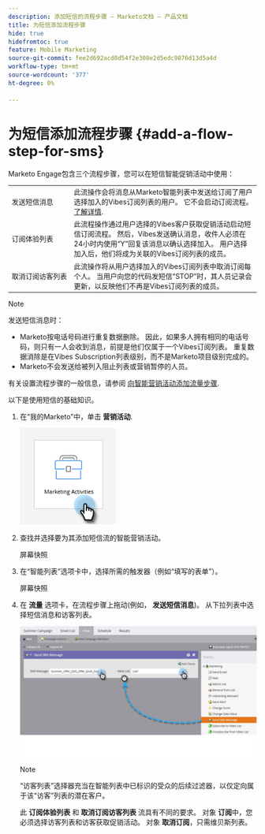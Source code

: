 ```yaml
---
description: 添加短信的流程步骤 — Marketo文档 — 产品文档
title: 为短信添加流程步骤
hide: true
hidefromtoc: true
feature: Mobile Marketing
source-git-commit: fee2d692acd8d54f2e308e2d5edc9876d13d5a4d
workflow-type: tm+mt
source-wordcount: '377'
ht-degree: 0%

---
```


# 为短信添加流程步骤 {#add-a-flow-step-for-sms}

Marketo Engage包含三个流程步骤，您可以在短信智能促销活动中使用：

<table>
<tbody>
  <tr>
    <td style="width:25%">发送短信消息</td>
    <td>此流操作会将消息从Marketo智能列表中发送给订阅了用户选择加入的Vibes订阅列表的用户。 它不会启动订阅流程。 <a href="/help/marketo/product-docs/mobile-marketing/vibes-sms-messages/send-a-vibes-sms-message.md">了解详情</a>.</td>
  </tr>

<tr>
    <td style="width:25%">订阅体验列表</td>
    <td>此流程操作通过用户选择的Vibes客户获取促销活动启动短信订阅流程。 然后，Vibes发送确认消息，收件人必须在24小时内使用“Y”回复该消息以确认选择加入。 用户选择加入后，他们将成为关联的Vibes订阅列表的成员。</td>
  </tr>
  <tr>
    <td style="width:25%">取消订阅访客列表</td>
    <td>此流操作将从用户选择加入的Vibes订阅列表中取消订阅每个人。 当用户向您的代码发短信“STOP”时，其人员记录会更新，以反映他们不再是Vibes订阅列表的成员。</td>
  </tr>
  </tbody>
</table>

>[!NOTE]
>
>发送短信消息时：
>
>* Marketo按电话号码进行重复数据删除。 因此，如果多人拥有相同的电话号码，则只有一人会收到消息，前提是他们仅属于一个Vibes订阅列表。 重复数据消除是在Vibes Subscription列表级别，而不是Marketo项目级别完成的。
>* Marketo不会发送给被列入阻止列表或营销暂停的人员。

有关设置流程步骤的一般信息，请参阅 [向智能营销活动添加流量步骤](/help/marketo/product-docs/core-marketo-concepts/smart-campaigns/flow-actions/add-a-flow-step-to-a-smart-campaign.md).

以下是使用短信的基础知识。

1. 在“我的Marketo”中，单击 **营销活动**.

   ![](assets/add-a-flow-step-for-sms-1.png)

1. 查找并选择要为其添加短信流的智能营销活动。

   屏幕快照

1. 在“智能列表”选项卡中，选择所需的触发器（例如“填写的表单”）。

   屏幕快照

1. 在 **流量** 选项卡，在流程步骤上拖动(例如， **发送短信消息**)。 从下拉列表中选择短信消息和访客列表。

   ![](assets/send-sms-message-hands.jpg)

   >[!NOTE]
   >
   >“访客列表”选择器充当在智能列表中已标识的受众的后续过滤器，以仅定向属于该“访客”列表的潜在客户。
   >
   >此 **订阅体验列表** 和 **取消订阅访客列表** 流具有不同的要求。 对象 **订阅**&#x200B;中，您必须选择访客列表和访客获取促销活动。 对象 **取消订阅**，只需维贝斯列表。
